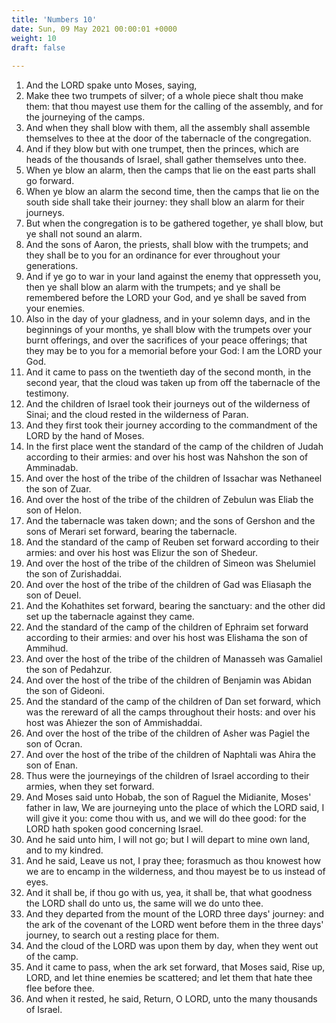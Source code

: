 ```yaml
---
title: 'Numbers 10'
date: Sun, 09 May 2021 00:00:01 +0000
weight: 10
draft: false
  
---
```


1. And the LORD spake unto Moses, saying,
2. Make thee two trumpets of silver; of a whole piece shalt thou make them: that thou mayest use them for the calling of the assembly, and for the journeying of the camps.
3. And when they shall blow with them, all the assembly shall assemble themselves to thee at the door of the tabernacle of the congregation.
4. And if they blow but with one trumpet, then the princes, which are heads of the thousands of Israel, shall gather themselves unto thee.
5. When ye blow an alarm, then the camps that lie on the east parts shall go forward.
6. When ye blow an alarm the second time, then the camps that lie on the south side shall take their journey: they shall blow an alarm for their journeys.
7. But when the congregation is to be gathered together, ye shall blow, but ye shall not sound an alarm.
8. And the sons of Aaron, the priests, shall blow with the trumpets; and they shall be to you for an ordinance for ever throughout your generations.
9. And if ye go to war in your land against the enemy that oppresseth you, then ye shall blow an alarm with the trumpets; and ye shall be remembered before the LORD your God, and ye shall be saved from your enemies.
10. Also in the day of your gladness, and in your solemn days, and in the beginnings of your months, ye shall blow with the trumpets over your burnt offerings, and over the sacrifices of your peace offerings; that they may be to you for a memorial before your God: I am the LORD your God.
11. And it came to pass on the twentieth day of the second month, in the second year, that the cloud was taken up from off the tabernacle of the testimony.
12. And the children of Israel took their journeys out of the wilderness of Sinai; and the cloud rested in the wilderness of Paran.
13. And they first took their journey according to the commandment of the LORD by the hand of Moses.
14. In the first place went the standard of the camp of the children of Judah according to their armies: and over his host was Nahshon the son of Amminadab.
15. And over the host of the tribe of the children of Issachar was Nethaneel the son of Zuar.
16. And over the host of the tribe of the children of Zebulun was Eliab the son of Helon.
17. And the tabernacle was taken down; and the sons of Gershon and the sons of Merari set forward, bearing the tabernacle.
18. And the standard of the camp of Reuben set forward according to their armies: and over his host was Elizur the son of Shedeur.
19. And over the host of the tribe of the children of Simeon was Shelumiel the son of Zurishaddai.
20. And over the host of the tribe of the children of Gad was Eliasaph the son of Deuel.
21. And the Kohathites set forward, bearing the sanctuary: and the other did set up the tabernacle against they came.
22. And the standard of the camp of the children of Ephraim set forward according to their armies: and over his host was Elishama the son of Ammihud.
23. And over the host of the tribe of the children of Manasseh was Gamaliel the son of Pedahzur.
24. And over the host of the tribe of the children of Benjamin was Abidan the son of Gideoni.
25. And the standard of the camp of the children of Dan set forward, which was the rereward of all the camps throughout their hosts: and over his host was Ahiezer the son of Ammishaddai.
26. And over the host of the tribe of the children of Asher was Pagiel the son of Ocran.
27. And over the host of the tribe of the children of Naphtali was Ahira the son of Enan.
28. Thus were the journeyings of the children of Israel according to their armies, when they set forward.
29. And Moses said unto Hobab, the son of Raguel the Midianite, Moses' father in law, We are journeying unto the place of which the LORD said, I will give it you: come thou with us, and we will do thee good: for the LORD hath spoken good concerning Israel.
30. And he said unto him, I will not go; but I will depart to mine own land, and to my kindred.
31. And he said, Leave us not, I pray thee; forasmuch as thou knowest how we are to encamp in the wilderness, and thou mayest be to us instead of eyes.
32. And it shall be, if thou go with us, yea, it shall be, that what goodness the LORD shall do unto us, the same will we do unto thee.
33. And they departed from the mount of the LORD three days' journey: and the ark of the covenant of the LORD went before them in the three days' journey, to search out a resting place for them.
34. And the cloud of the LORD was upon them by day, when they went out of the camp.
35. And it came to pass, when the ark set forward, that Moses said, Rise up, LORD, and let thine enemies be scattered; and let them that hate thee flee before thee.
36. And when it rested, he said, Return, O LORD, unto the many thousands of Israel.
